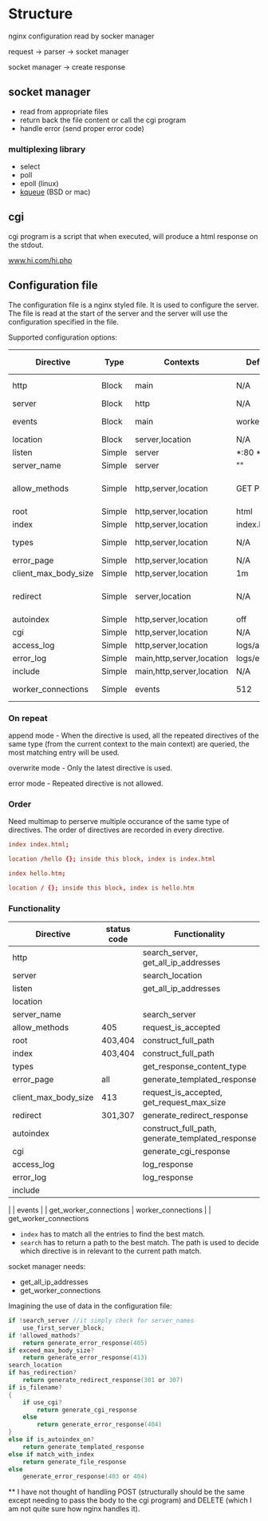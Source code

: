 # Structure

nginx configuration read by socker manager

request -> parser -> socket manager

socket manager -> create response

## socket manager

- read from appropriate files
- return back the file content or call the cgi program
- handle error (send proper error code)

### multiplexing library

- select
- poll
- epoll (linux)
- [kqueue](https://habr.com/en/articles/600123/) (BSD or mac)

## cgi

cgi program is a script that when executed, will produce a html response on the stdout.

www.hi.com/hi.php

## Configuration file

The configuration file is a nginx styled file. It is used to configure the server. The file is read at the start of the server and the server will use the configuration specified in the file.

Supported configuration options:

| Directive            | Type   | Contexts                  | Default values     | On repeat | order matters | arguments              |
| -------------------- | ------ | ------------------------- | ------------------ | --------- | ------------- | ---------------------- |
| http                 | Block  | main                      | N/A                | error     | appear once   | {}                     |
| server               | Block  | http                      | N/A                | append    | yes           | {}                     |
| events               | Block  | main                      | worker_connections | error     | appear once   | {}                     |
| location             | Block  | server,location           | N/A                | append    | yes           | {}                     |
| listen               | Simple | server                    | *:80 *:8000        | append    | no            | ip_address*            |
| server_name          | Simple | server                    | ""                 | append    | no            | word*                  |
| allow_methods        | Simple | http,server,location      | GET POST           | append    | yes           | (GET \| POST \| DELETE)* |
| root                 | Simple | http,server,location      | html               | overwrite | yes           | path                   |
| index                | Simple | http,server,location      | index.html         | append    | yes           | path*                  |
| types                | Simple | http,server,location      | N/A                | overwrite | yes           | { text/plain * }       |
| error_page           | Simple | http,server,location      | N/A                | append    | yes           | path                   |
| client_max_body_size | Simple | http,server,location      | 1m                 | overwrite | yes           | number unit            |
| redirect             | Simple | server,location           | N/A                | overwrite | yes           | path (redirect \| permanent) |
| autoindex            | Simple | http,server,location      | off                | overwrite | yes           | on \| off              |
| cgi                  | Simple | http,server,location      | N/A                | append    | yes           | word path              |
| access_log           | Simple | http,server,location      | logs/access.log    | overwrite | yes           | path                   |
| error_log            | Simple | main,http,server,location | logs/error.log     | overwrite | yes           | path                   |
| include              | Simple | main,http,server,location | N/A                | N/A       | yes           | path                   |
| worker_connections   | Simple | events                    | 512                | overwrite | appear once   | number                 |

### On repeat

append mode - When the directive is used, all the repeated directives of the same type (from the current context to the main context) are queried, the most matching entry will be used.

overwrite mode - Only the latest directive is used.

error mode - Repeated directive is not allowed.

### Order

Need multimap to perserve multiple occurance of the same type of directives.
The order of directives are recorded in every directive.

```conf
index index.html;

location /hello {}; inside this block, index is index.html

index hello.htm;

location / {}; inside this block, index is hello.htm
```

### Functionality

| Directive            | status code | Functionality                             
| -------------------- | ----------- | ------------------------------------------
| http                 |             | search_server, get_all_ip_addresses
| server               |             | search_location
| listen               |             | get_all_ip_addresses
| location             |             | 
| server_name          |             | search_server
| allow_methods        | 405         | request_is_accepted
| root                 | 403,404     | construct_full_path
| index                | 403,404     | construct_full_path
| types                |             | get_response_content_type
| error_page           | all         | generate_templated_response
| client_max_body_size | 413         | request_is_accepted, get_request_max_size
| redirect             | 301,307     | generate_redirect_response
| autoindex            |             | construct_full_path, generate_templated_response
| cgi                  |             | generate_cgi_response
| access_log           |             | log_response
| error_log            |             | log_response
| include              |             |
|
| events               |             | get_worker_connections
| worker_connections   |             | get_worker_connections

- `index` has to match all the entries to find the best match.
- `search` has to return a path to the best match. The path is used to decide which directive is in relevant to the current path match.

socket manager needs:

- get_all_ip_addresses
- get_worker_connections

Imagining the use of data in the configuration file:

```c
if !search_server //it simply check for server_names
	use_first_server_block;
if !allowed_mathods?
	return generate_error_response(405)
if exceed_max_body_size?
	return generate_error_response(413)
search_location
if has_redirection?
	return generate_redirect_response(301 or 307)
if is_filename?
{
	if use_cgi?
		return generate_cgi_response
	else
		return generate_error_response(404)
}
else if is_autoindex_on?
	return generate_templated_response
else if match_with_index
	return generate_file_response
else
	generate_error_response(403 or 404)
```

** I have not thought of handling POST (structurally should be the same except needing to pass the body to the cgi program) and DELETE (which I am not quite sure how nginx handles it).